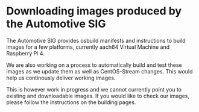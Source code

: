# Downloading images produced by the Automotive SIG

The Automotive SIG provides osbuild manifests and instructions to build images
for a few platforms, currently aach64 Virtual Machine and Raspberry Pi 4.

We are also working on a process to automatically build and test these images
as we update them as well as CentOS-Stream changes. This would help us continously
deliver working images.

This is however work in progress and we cannot currently point you to existing
and downloadable images. If you would like to check our images, please follow
the instructions on the building pages.

